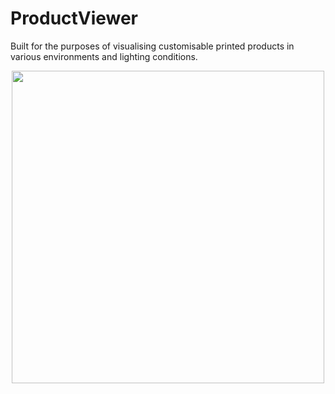 # ProductViewer
Built for the purposes of visualising customisable printed products in various environments and lighting conditions.
<p align="center">
  <img height="500" src="https://raw.githubusercontent.com/Mallington/ProductViewer/blob/dev/docs/animations/main.gif">
</p>
